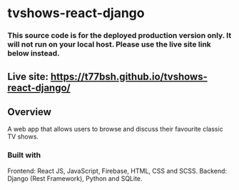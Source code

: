 # tvshows-react-django

### This source code is for the deployed production version only. It will not run on your local host. Please use the live site link below instead.

## Live site: https://t77bsh.github.io/tvshows-react-django/

## Overview
A web app that allows users to browse and discuss their favourite classic TV shows.

### Built with
Frontend: React JS, JavaScript, Firebase, HTML, CSS and SCSS.
Backend: Django (Rest Framework), Python and SQLite.
